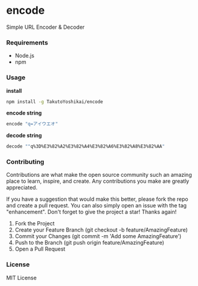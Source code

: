 # encode
Simple URL Encoder & Decoder

### Requirements
* Node.js
* npm

### Usage
**install**
```bash
npm install -g TakutoYoshikai/encode
```


**encode string**
```bash
encode "q=アイウエオ"
```

**decode string**
```bash
decode ""q%3D%E3%82%A2%E3%82%A4%E3%82%A6%E3%82%A8%E3%82%AA"
```

### Contributing

Contributions are what make the open source community such an amazing place to learn, inspire, and create. Any contributions you make are greatly appreciated.

If you have a suggestion that would make this better, please fork the repo and create a pull request. You can also simply open an issue with the tag "enhancement". Don't forget to give the project a star! Thanks again!

1. Fork the Project
2. Create your Feature Branch (git checkout -b feature/AmazingFeature)
3. Commit your Changes (git commit -m 'Add some AmazingFeature')
4. Push to the Branch (git push origin feature/AmazingFeature)
5. Open a Pull Request

### License
MIT License
